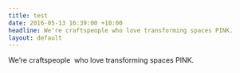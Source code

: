 ```yaml
---
title: test
date: 2016-05-13 16:39:00 +10:00
headline: We’re craftspeople who love transforming spaces PINK.
layout: default
---
```


We’re craftspeople  who love transforming spaces PINK.
